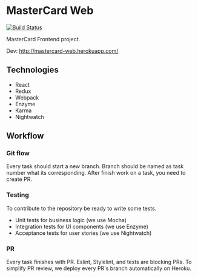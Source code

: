 # MasterCard Web
[![Build Status](https://travis-ci.com/Nebo15/mastercard.web.svg?token=5CGmR9FXwFXasAzTi1Rp&branch=master)](https://travis-ci.com/Nebo15/mastercard.web)

MasterCard Frontend project.

Dev: http://mastercard-web.herokuapp.com/

## Technologies

- React
- Redux
- Webpack
- Enzyme
- Karma
- Nightwatch

## Workflow

### Git flow

Every task should start a new branch. Branch should be named as task number what its corresponding.
After finish work on a task, you need to create PR.

### Testing

To contribute to the repository be ready to write some tests.

- Unit tests for business logic (we use Mocha)
- Integration tests for UI components (we use Enzyme)
- Acceptance tests for user stories (we use Nightwatch)

### PR

Every task finishes with PR. Eslint, Stylelint, and tests are blocking PRs. To simplify PR review, we deploy every PR's branch automatically on Heroku.
